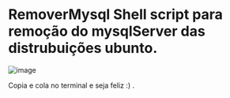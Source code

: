 # RemoverMysql Shell script  para remoção  do mysqlServer das distrubuições ubunto.
![image](https://user-images.githubusercontent.com/31409846/111912857-441e9500-8a4a-11eb-94b4-cd7edb896112.png)

Copia e cola no terminal e seja feliz :) .
